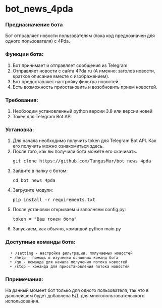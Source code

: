 # bot_news_4pda
<h3> Предназначение бота </h3>
<p>Бот отправляет новости пользователям (пока код преднозначен для одного пользователя) с 4Pda.</p>

<h3>Функции бота:</h3>
<ol>
  <li>Бот принимает и отправляет сообщения из Telegram.</li>
  <li>Отправляет новости с сайта 4Pda.ru (А именно: заголов новости, краткое описание вместе с изображением).</li>
  <li>Бот предоставляет настройку фильтра новостей.</li>
  <li>Есть возможность приостановить  и возобновить прием новостей.</li>
</ol>

<h3>Требования:</h3>
<ol>
  <li>Необходим установленный python версии 3.8 или версии новей</li>
  <li>Токен для Telegram Bot API</li>
</ol>

<h3>Установка:</h3>
<ol>
  <li>Для начала необходимо получить token для Telegram Bot API. Как его получить можно ознакомиться здесь.</li>
  <li>После того, как вы получили бота можете его скачивать.  
    <pre>git clone https://github.com/TungusMur/bot_news_4pda</pre>
  </li>
  <li>Зайдите в папку с ботом:
    <pre>cd bot_news_4pda</pre>  
  </li>
  <li>Загрузите модули:
    <pre>pip install -r requirements.txt</pre>  
  </li>
  <li>После установки открываем и заполняем config.py:
    <pre>token = "Ваш токен бота"</pre>
  </li>
  <li>
    Запускаем, как обычно, командой python main.py
  </li>
</ol>
<h3>Доступные команды бота:</h3>
<pre>
  <code>• /setting - настройка фильтрации, получаемых новостей
  • /help - помощь в изучении основных команд бота
  • /go - команда для начала получения потока новостей
  • /stop - команда для приостановления потока новостей</code>
</pre>
<h3>Ппримечания:</h3>
  <p>На данный момент бот только для одного пользователя, так что в дальнейшем будет добавлена БД, для многопользовательского использования.</p>

